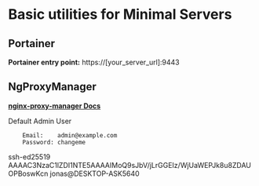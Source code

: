 # Basic utilities for Minimal Servers

## Portainer
**Portainer entry point:** https://[your_server_url]:9443

## NgProxyManager
**[nginx-proxy-manager Docs](https://github.com/NginxProxyManager/nginx-proxy-manager)**

Default Admin User
```
    Email:    admin@example.com
    Password: changeme
```

ssh-ed25519 AAAAC3NzaC1lZDI1NTE5AAAAIMoQ9sJbV/jLrGGEIz/WjUaWEPJk8u8ZDAUOPBoswKcn jonas@DESKTOP-ASK5640
